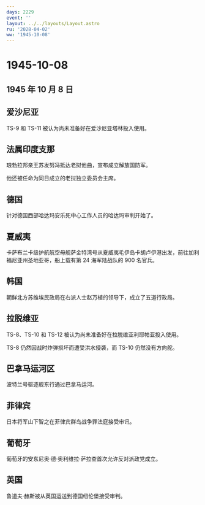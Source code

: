 ```yaml
---
days: 2229
event: ''
layout: ../../layouts/Layout.astro
ru: '2028-04-02'
ww: '1945-10-08'
---
```


# 1945-10-08

## 1945 年 10 月 8 日

## 爱沙尼亚

TS-9 和 TS-11 被认为尚未准备好在爱沙尼亚塔林投入使用。

## 法属印度支那

琅勃拉邦亲王苏发努冯抵达老挝他曲，宣布成立解放国防军。

他还被任命为同日成立的老挝独立委员会主席。

## 德国

针对德国西部哈达玛安乐死中心工作人员的哈达玛审判开始了。

## 夏威夷

卡萨布兰卡级护航航空母舰萨金特湾号从夏威夷毛伊岛卡胡卢伊港出发，前往加利福尼亚州圣地亚哥，船上载有第
24 海军陆战队的 900 名官兵。

## 韩国

朝鲜北方苏维埃民政局在右派人士赵万植的领导下，成立了五道行政局。

## 拉脱维亚

TS-8、TS-10 和 TS-12 被认为尚未准备好在拉脱维亚利耶帕亚投入使用。

TS-8 仍然因战时炸弹损坏而遭受洪水侵袭，而 TS-10 仍然没有方向舵。

## 巴拿马运河区

波特兰号驱逐舰东行通过巴拿马运河。

## 菲律宾

日本将军山下智之在菲律宾群岛战争罪法庭接受审讯。

## 葡萄牙

葡萄牙的安东尼奥·德·奥利维拉·萨拉查首次允许反对派政党成立。

## 英国

鲁道夫·赫斯被从英国运送到德国纽伦堡接受审判。